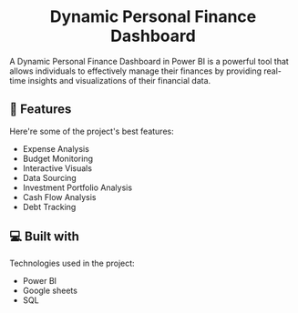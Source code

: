 <h1 align="center" id="title">Dynamic Personal Finance Dashboard</h1>

<p id="description">A Dynamic Personal Finance Dashboard in Power BI is a powerful tool that allows individuals to effectively manage their finances by providing real-time insights and visualizations of their financial data.</p>

  
  
<h2>🧐 Features</h2>

Here're some of the project's best features:

*   Expense Analysis
*   Budget Monitoring
*   Interactive Visuals
*   Data Sourcing
*   Investment Portfolio Analysis
*   Cash Flow Analysis
*   Debt Tracking

  
  
<h2>💻 Built with</h2>

Technologies used in the project:

*   Power BI
*   Google sheets
*   SQL
